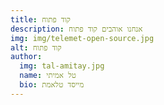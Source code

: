 ```yaml
---
title: קוד פתוח
description: אנחנו אוהבים קוד פתוח
img: img/telemet-open-source.jpg
alt: קוד פתוח
author: 
  img: tal-amitay.jpg
  name: טל אמיתי
  bio: מייסד טלאמת
---
```


<!-- ## זו כותרת

זה דוגמה לכיתוב של פסקה

### זו כותרת משנית

גם זה דוגמה לכיתוב של פסקה

### גם זו זו כותרת משנית

וגם זה דוגמה לכיתוב של פסקה

## גם זו זו כותרת משנית

וגם זה דוגמה לכיתוב של פסקה

Welcome to my first blog post using content module -->

<!-- <div class="text-red-700 p-4 mb-4">
זה html בתוך markdown עם קלאס של note
</div> -->

<!-- <info-box>
  <template #info-box>
  זה vue component בתוך markdown ושימוש ב- slots
  </template>
</info-box> -->

<!-- <author :author="author" /> -->
